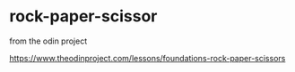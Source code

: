 # rock-paper-scissor
from the odin project

https://www.theodinproject.com/lessons/foundations-rock-paper-scissors
